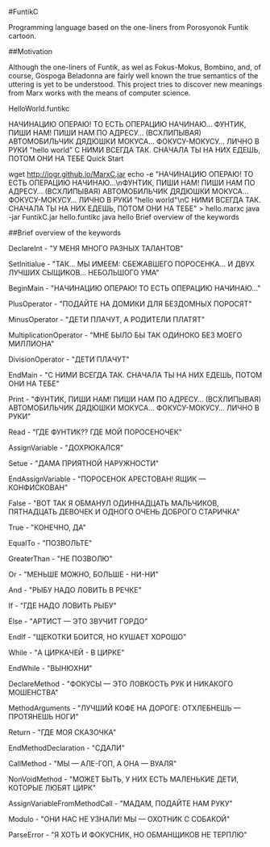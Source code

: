 #FuntikC

Programming language based on the one-liners from Porosyonok Funtik cartoon.

##Motivation

Although the one-liners of Funtik, as wel as Fokus-Mokus, Bombino, and, of course, Gospoga Beladonna are fairly well known the true semantics of the uttering is yet to be understood. This project tries to discover new meanings from Marx works with the means of computer science.

HelloWorld.funtikc

НАЧИНАЦИЮ ОПЕРАЮ! ТО ЕСТЬ ОПЕРАЦИЮ НАЧИНАЮ…
ФУНТИК, ПИШИ НАМ! ПИШИ НАМ ПО АДРЕСУ… (ВСХЛИПЫВАЯ) АВТОМОБИЛЬЧИК ДЯДЮШКИ МОКУСА… ФОКУСУ-МОКУСУ… ЛИЧНО В РУКИ "hello world"
С НИМИ ВСЕГДА ТАК. СНАЧАЛА ТЫ НА НИХ ЕДЕШЬ, ПОТОМ ОНИ НА ТЕБЕ
Quick Start

wget http://iogr.github.io/MarxC.jar
echo -e "НАЧИНАЦИЮ ОПЕРАЮ! ТО ЕСТЬ ОПЕРАЦИЮ НАЧИНАЮ…\nФУНТИК, ПИШИ НАМ! ПИШИ НАМ ПО АДРЕСУ… (ВСХЛИПЫВАЯ) АВТОМОБИЛЬЧИК ДЯДЮШКИ МОКУСА… ФОКУСУ-МОКУСУ… ЛИЧНО В РУКИ \"hello world\"\nС НИМИ ВСЕГДА ТАК. СНАЧАЛА ТЫ НА НИХ ЕДЕШЬ, ПОТОМ ОНИ НА ТЕБЕ" > hello.marxc
java -jar FuntikC.jar hello.funtikc
java hello
Brief overview of the keywords

##Brief overview of the keywords

   
   DeclareInt - "У МЕНЯ МНОГО РАЗНЫХ ТАЛАНТОВ"

   SetInitialue - "ТАК… МЫ ИМЕЕМ: СБЕЖАВШЕГО ПОРОСЕНКА… И ДВУХ ЛУЧШИХ СЫЩИКОВ… НЕБОЛЬШОГО УМА"
   
   BeginMain - "НАЧИНАЦИЮ ОПЕРАЮ! ТО ЕСТЬ ОПЕРАЦИЮ НАЧИНАЮ…"

   PlusOperator - "ПОДАЙТЕ НА ДОМИКИ ДЛЯ БЕЗДОМНЫХ ПОРОСЯТ"

   MinusOperator - "ДЕТИ ПЛАЧУТ, А РОДИТЕЛИ ПЛАТЯТ"

   MultiplicationOperator - "МНЕ БЫЛО БЫ ТАК ОДИНОКО БЕЗ МОЕГО МИЛЛИОНА"

   DivisionOperator - "ДЕТИ ПЛАЧУТ"

   EndMain - "С НИМИ ВСЕГДА ТАК. СНАЧАЛА ТЫ НА НИХ ЕДЕШЬ, ПОТОМ ОНИ НА ТЕБЕ"

   Print - "ФУНТИК, ПИШИ НАМ! ПИШИ НАМ ПО АДРЕСУ… (ВСХЛИПЫВАЯ) АВТОМОБИЛЬЧИК ДЯДЮШКИ МОКУСА… ФОКУСУ-МОКУСУ… ЛИЧНО В РУКИ"

   Read - "ГДЕ ФУНТИК?? ГДЕ МОЙ ПОРОСЕНОЧЕК"

   AssignVariable - "ДОХРЮКАЛСЯ"

   Setue - "ДАМА ПРИЯТНОЙ НАРУЖНОСТИ"

   EndAssignVariable - "ПОРОСЕНОК АРЕСТОВАН! ЯЩИК — КОНФИСКОВАН"

   False - "ВОТ ТАК Я ОБМАНУЛ ОДИННАДЦАТЬ МАЛЬЧИКОВ, ПЯТНАДЦАТЬ ДЕВОЧЕК И ОДНОГО ОЧЕНЬ ДОБРОГО СТАРИЧКА"

   True - "КОНЕЧНО, ДА"

   EqualTo - "ПОЗВОЛЬТЕ"

   GreaterThan - "НЕ ПОЗВОЛЮ"

   Or - "МЕНЬШЕ МОЖНО, БОЛЬШЕ - НИ-НИ"

   And - "РЫБУ НАДО ЛОВИТЬ В РЕЧКЕ"

   If - "ГДЕ НАДО ЛОВИТЬ РЫБУ"

   Else - "АРТИСТ — ЭТО ЗВУЧИТ ГОРДО"

   EndIf - "ЩЕКОТКИ БОИТСЯ, НО КУШАЕТ ХОРОШО"

   While - "А ЦИРКАЧЕЙ - В ЦИРКЕ"

   EndWhile - "ВЫНЮХНИ"

   DeclareMethod - "ФОКУСЫ — ЭТО ЛОВКОСТЬ РУК И НИКАКОГО МОШЕНСТВА"

   MethodArguments - "ЛУЧШИЙ КОФЕ НА ДОРОГЕ: ОТХЛЕБНЕШЬ — ПРОТЯНЕШЬ НОГИ"

   Return - "ГДЕ МОЯ СКАЗОЧКА"

   EndMethodDeclaration - "СДАЛИ"

   CallMethod - "МЫ — АЛЕ-ГОП, А ОНА — ВУАЛЯ"

   NonVoidMethod - "МОЖЕТ БЫТЬ, У НИХ ЕСТЬ МАЛЕНЬКИЕ ДЕТИ, КОТОРЫЕ ЛЮБЯТ ЦИРК"

   AssignVariableFromMethodCall - "МАДАМ, ПОДАЙТЕ НАМ РУКУ"

   Modulo - "ОНИ НАС НЕ УЗНАЛИ! МЫ — ОХОТНИК С СОБАКОЙ"

   ParseError - "Я ХОТЬ И ФОКУСНИК, НО ОБМАНЩИКОВ НЕ ТЕРПЛЮ"